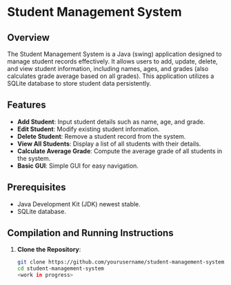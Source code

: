 # Student Management System

## Overview
The Student Management System is a Java (swing) application designed to manage student records effectively. It allows users to add, update, delete, and view student information, including names, ages, and grades (also calculates grade average based on all grades). 
This application utilizes a SQLite database to store student data persistently.

## Features
- **Add Student**: Input student details such as name, age, and grade.
- **Edit Student**: Modify existing student information.
- **Delete Student**: Remove a student record from the system.
- **View All Students**: Display a list of all students with their details.
- **Calculate Average Grade**: Compute the average grade of all students in the system.
- **Basic GUI**: Simple GUI for easy navigation.

## Prerequisites
- Java Development Kit (JDK) newest stable.
- SQLite database.

## Compilation and Running Instructions

1. **Clone the Repository**:
   ```bash
   git clone https://github.com/yourusername/student-management-system.git
   cd student-management-system
   <work in progress>
